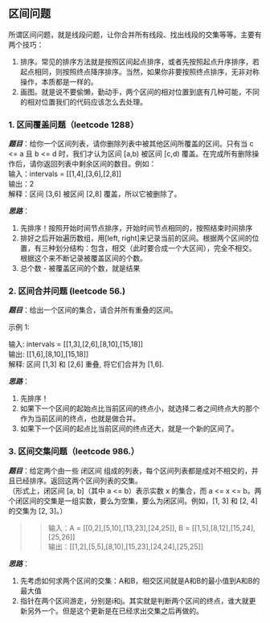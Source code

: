 ## 区间问题
所谓区间问题，就是线段问题，让你合并所有线段、找出线段的交集等等。主要有两个技巧：
1. 排序。常见的排序方法就是按照区间起点排序，或者先按照起点升序排序，若起点相同，则按照终点降序排序。当然，如果你非要按照终点排序，无非对称操作，本质都是一样的。
2. 画图。就是说不要偷懒，勤动手，两个区间的相对位置到底有几种可能，不同的相对位置我们的代码应该怎么去处理。

### 1. 区间覆盖问题（leetcode 1288）
***题目***：给你一个区间列表，请你删除列表中被其他区间所覆盖的区间。只有当 c <= a 且 b <= d 时，我们才认为区间 [a,b) 被区间 [c,d) 覆盖。在完成所有删除操作后，请你返回列表中剩余区间的数目。例如：  
输入：intervals = [[1,4],[3,6],[2,8]]   
输出：2   
解释：区间 [3,6] 被区间 [2,8] 覆盖，所以它被删除了。

***思路***：
1. 先排序！按照开始时间节点排序，开始时间节点相同的，按照结束时间排序
2. 排好之后开始遍历数组，用[left, right]来记录当前的区间。根据两个区间的位置，有三种划分结构：包含，相交（此时要合成一个大区间），完全不相交。根据这个来不断记录被覆盖区间的个数。
3. 总个数 - 被覆盖区间的个数，就是结果



### 2. 区间合并问题 (leetcode 56.)
***题目***：给出一个区间的集合，请合并所有重叠的区间。

示例 1:

输入: intervals = [[1,3],[2,6],[8,10],[15,18]]  
输出: [[1,6],[8,10],[15,18]]  
解释: 区间 [1,3] 和 [2,6] 重叠, 将它们合并为 [1,6].  

***思路***：
1. 先排序！
2. 如果下一个区间的起始点比当前区间的终点小，就选择二者之间终点大的那个作为当前区间的终点，也就是做合并。
3. 如果下一个区间的起点比当前区间的终点还大，就是一个新的区间了。

### 3. 区间交集问题（leetcode 986.）
***题目***：给定两个由一些 闭区间 组成的列表，每个区间列表都是成对不相交的，并且已经排序。返回这两个区间列表的交集。   
（形式上，闭区间 [a, b]（其中 a <= b）表示实数 x 的集合，而 a <= x <= b。两个闭区间的交集是一组实数，要么为空集，要么为闭区间。例如，[1, 3] 和 [2, 4] 的交集为 [2, 3]。）
>> 输入：A = [[0,2],[5,10],[13,23],[24,25]], B = [[1,5],[8,12],[15,24],[25,26]]  
输出：[[1,2],[5,5],[8,10],[15,23],[24,24],[25,25]]

***思路***：
1. 先考虑如何求两个区间的交集：A和B，相交区间就是A和B的最小值到A和B的最大值
2. 指针在两个区间游走，分别是i和j。其实就是判断两个区间的终点，谁大就更新另外一个。但是这个更新是在已经求出交集之后再做的。